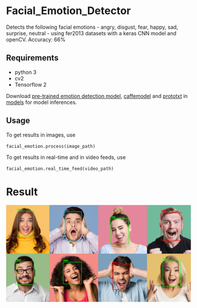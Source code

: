 # Facial_Emotion_Detector

Detects the following facial emotions - angry, disgust, fear, happy, sad, surprise, neutral - using fer2013 datasets with a keras CNN model and openCV.
Accuracy: 66%

## Requirements

- python 3
- cv2
- Tensorflow 2

Download [pre-trained emotion detection model](https://github.com/oarriaga/face_classification/blob/master/trained_models/emotion_models/fer2013_mini_XCEPTION.102-0.66.hdf5), [caffemodel](https://github.com/sr6033/face-detection-with-OpenCV-and-DNN/raw/master/res10_300x300_ssd_iter_140000.caffemodel) and [prototxt](https://github.com/sr6033/face-detection-with-OpenCV-and-DNN/blob/master/deploy.prototxt.txt) in [models](./models/) for model inferences.

## Usage

To get results in images, use

```
facial_emotion.process(image_path)
```

To get results in real-time and in video feeds, use

```
facial_emotion.real_time_feed(video_path)
```

# Result

<img src="https://github.com/Sudarshana2000/Facial_Emotion_Detector/blob/master/sample.png" />
<br />
